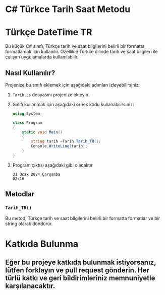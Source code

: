 # C# Türkce Tarih Saat Metodu

# Türkçe DateTime TR

Bu küçük C# sınıfı, Türkçe tarih ve saat bilgilerini belirli bir formatta formatlamak için kullanılır. Özellikle Türkçe dilinde tarih ve saat bilgileri ile çalışan uygulamalarda kullanılabilir.

## Nasıl Kullanılır?

Projenize bu sınıfı eklemek için aşağıdaki adımları izleyebilirsiniz:

1. `Tarih.cs` dosyasını projenize ekleyin.
2. Sınıfı kullanmak için aşağıdaki örnek kodu kullanabilirsiniz:

    ```csharp
    using System;

    class Program
    {
        static void Main()
        {
            string tarih =Tarih.Tarih_TR();
            Console.WriteLine(tarih);
        }
    }
    ```
3. Program çıktısı aşağıdaki gibi olacaktır
   ```
   31 Ocak 2024 Çarşamba
   02:16
   ```
## Metodlar

### `Tarih_TR()`

Bu metod, Türkçe tarih ve saat bilgilerini belirli bir formatta formatlar ve bir string olarak döndürür.



# Katkıda Bulunma
## Eğer bu projeye katkıda bulunmak istiyorsanız, lütfen forklayın ve pull request gönderin. Her türlü katkı ve geri bildirimleriniz memnuniyetle karşılanacaktır.
